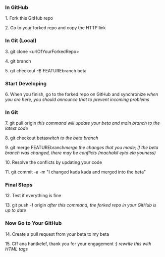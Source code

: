
<h3>In GitHub</h3>
<p>1. Fork this GitHub repo</p>
<p>2. Go to your forked repo and copy the HTTP link</p>

<h3>In Git (Local)</h3>
<p>3. git clone &lt;urlOfYourForkedRepo&gt;</p>
<p>4. git branch <!-- <em>this command should return (main beta)</em> --></p>
<p>5. git checkout -B FEATUREbranch beta <!-- <em>this command creates a new branch from the beta one and switches to it</em> --></p>

<h3>Start Developing</h3>
<p>6. When you finish, go to the forked repo on GitHub and synchronize <em>when you are here, you should announce that to prevent incoming problems</em></p>

<h3>In Git</h3>
<p>7. git pull origin <em>this command will update your beta and main branch to the latest code</em></p>
<p>8. git checkout beta<em>switch to the beta branch</em> </p>
<p>9. git merge FEATUREbranch<em>merge the changes that you made; if the beta branch was changed, there may be conflicts (machakil eyto ela youness)</em></p>
<p>10. Resolve the conflicts by updating your code</p>
<p>11. git commit -a -m "I changed kada kada and merged into the beta"</p>

<h3>Final Steps</h3>
<p>12. Test if everything is fine</p>
<p>13. git push -f origin <em>after this command, the forked repo in your GitHub is up to date</em> </p>

<h3>Now Go to Your GitHub</h3>
<p>14. Create a pull request from your beta to my beta</p>
<p>15. Cff ana hantkelef, thank you for your engagement :) <em>rewrite this with HTML tags</em></p>

